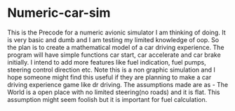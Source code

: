 # Numeric-car-sim
This is the Precode for a numeric avionic simulator I am thinking of doing. It is very basic and dumb and I am testing my limited knowledge of oop.
So the plan is to create a mathematical model of a car driving experience. The program will have simple functions car start, car accelerate and car brake initially. I intend to add more features like fuel indication, fuel pumps, steering control direction etc. Note this is a non graphic simulation and I hope someone might find this useful if they are planning to make a car driving experience game like dr driving. The assumptions made are as - The World is a open place with no limited steering(no roads) and it is flat. This assumption might seem foolish but it is important for fuel calculation. 
